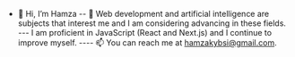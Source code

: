 - 👋 Hi, I’m Hamza
-- 👀 Web development and artificial intelligence are subjects that interest me and I am considering advancing in these fields.
--- I am proficient in JavaScript (React and Next.js) and I continue to improve myself.
---- 📫 You can reach me at hamzakybsi@gmail.com.  
